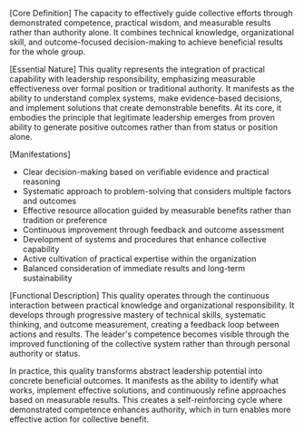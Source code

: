 [Core Definition]
The capacity to effectively guide collective efforts through demonstrated competence, practical wisdom, and measurable results rather than authority alone. It combines technical knowledge, organizational skill, and outcome-focused decision-making to achieve beneficial results for the whole group.

[Essential Nature]
This quality represents the integration of practical capability with leadership responsibility, emphasizing measurable effectiveness over formal position or traditional authority. It manifests as the ability to understand complex systems, make evidence-based decisions, and implement solutions that create demonstrable benefits. At its core, it embodies the principle that legitimate leadership emerges from proven ability to generate positive outcomes rather than from status or position alone.

[Manifestations]
- Clear decision-making based on verifiable evidence and practical reasoning
- Systematic approach to problem-solving that considers multiple factors and outcomes
- Effective resource allocation guided by measurable benefits rather than tradition or preference
- Continuous improvement through feedback and outcome assessment
- Development of systems and procedures that enhance collective capability
- Active cultivation of practical expertise within the organization
- Balanced consideration of immediate results and long-term sustainability

[Functional Description]
This quality operates through the continuous interaction between practical knowledge and organizational responsibility. It develops through progressive mastery of technical skills, systematic thinking, and outcome measurement, creating a feedback loop between actions and results. The leader's competence becomes visible through the improved functioning of the collective system rather than through personal authority or status.

In practice, this quality transforms abstract leadership potential into concrete beneficial outcomes. It manifests as the ability to identify what works, implement effective solutions, and continuously refine approaches based on measurable results. This creates a self-reinforcing cycle where demonstrated competence enhances authority, which in turn enables more effective action for collective benefit.